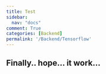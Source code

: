```yaml
---
title: Test
sidebar:
  nav: "docs"
comment: True 
categories: [Backend]
permalink: '/Backend/Tensorflow'
---
```


## Finally.. hope... it work... 
